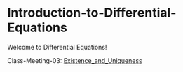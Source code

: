 # Introduction-to-Differential-Equations

Welcome to Differential Equations!

Class-Meeting-03: [Existence_and_Uniqueness](Summer-2024-Class-Meetings/MATH_2400_Lecture_03_Existence_and_Uniqueness_Notes.pdf)
